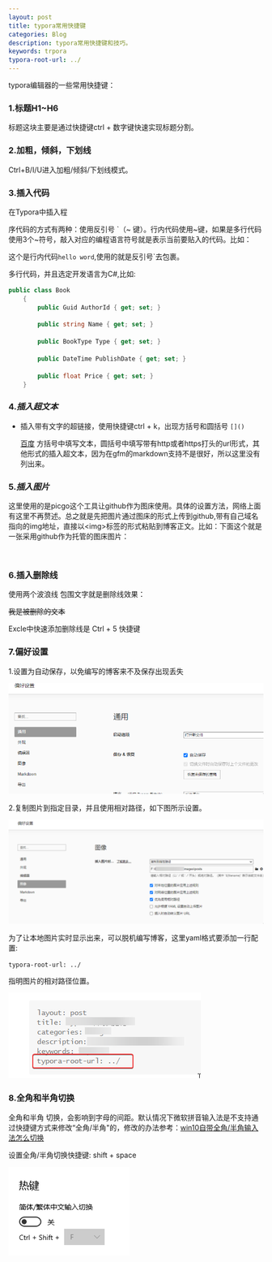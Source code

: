 ```yaml
---
layout: post
title: typora常用快捷键
categories: Blog
description: typora常用快捷键和技巧。
keywords: trpora
typora-root-url: ../
---
```


typora编辑器的一些常用快捷键：

### 1.**标题H1~H6**

   标题这块主要是通过快捷键ctrl + 数字键快速实现标题分割。

### 2.**加粗，倾斜，下划线**

   Ctrl+B/I/U进入加粗/倾斜/下划线模式。

### 3.**插入代码**

   在Typora中插入程

   

   序代码的方式有两种：使用反引号 `（~ 键）。行内代码使用~键，如果是多行代码使用3个~符号，敲入对应的编程语言符号就是表示当前要贴入的代码。比如：

   这个是行内代码`hello word`,使用的就是反引号`去包裹。

   多行代码，并且选定开发语言为C#,比如:

   ```c#
   public class Book 
       {
           public Guid AuthorId { get; set; }
   
           public string Name { get; set; }
   
           public BookType Type { get; set; }
   
           public DateTime PublishDate { get; set; }
   
           public float Price { get; set; }
       }
   ```


### 4.***插入超文本***

   - 插入带有文字的超链接，使用快捷键ctrl + k，出现方括号和圆括号 `[]()`

       [百度](https://www.baidu.com) 方括号中填写文本，圆括号中填写带有http或者https打头的url形式，其他形式的插入超文本，因为在gfm的markdown支持不是很好，所以这里没有列出来。

### 5.***插入图片***

   这里使用的是picgo这个工具让github作为图床使用。具体的设置方法，网络上面有这里不再赘述。总之就是先把图片通过图床的形式上传到github,带有自己域名指向的img地址，直接以\<img>标签的形式粘贴到博客正文。比如：下面这个就是一张采用github作为托管的图床图片：

   <br/>

### 6.插入删除线



使用两个波浪线 包围文字就是删除线效果：

~~我是被删除的文本~~

   Excle中快速添加删除线是 Ctrl + 5 快捷键

###    7.偏好设置

1.设置为自动保存，以免编写的博客来不及保存出现丢失

![auto_save_23423.png](/images/posts/auto_save_23423.png)

   

   2.复制图片到指定目录，并且使用相对路径，如下图所示设置。

![image_settings_2352.png](/images/posts/image_settings_2352.png)

为了让本地图片实时显示出来，可以脱机编写博客，这里yaml格式要添加一行配置:

`typora-root-url: ../`

指明图片的相对路径位置。



![relative_path_837.png](/images/posts/relative_path_837.png)



### 8.全角和半角切换

全角和半角 切换，会影响到字母的间距。默认情况下微软拼音输入法是不支持通过快捷键方式来修改“全角/半角"的，修改的办法参考：[win10自带全角/半角输入法怎么切换](https://zhidao.baidu.com/question/1691662342164738068)

设置全角/半角切换快捷键: shift + space 

![shortcut_23424.png](/images/posts/shortcut_23424.png)



